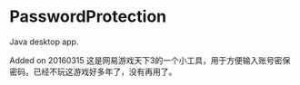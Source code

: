 PasswordProtection
==================

Java desktop app.

Added on 20160315
这是网易游戏天下3的一个小工具，用于方便输入账号密保密码。已经不玩这游戏好多年了，没有再用了。

